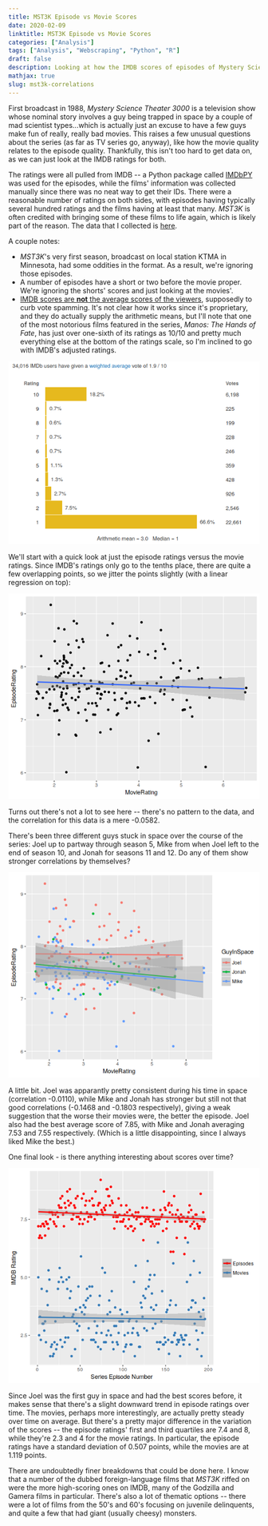 ```yaml
---
title: MST3K Episode vs Movie Scores
date: 2020-02-09
linktitle: MST3K Episode vs Movie Scores
categories: ["Analysis"]
tags: ["Analysis", "Webscraping", "Python", "R"]
draft: false
description: Looking at how the IMDB scores of episodes of Mystery Science Theater 3000 align with the movies they make fun of.
mathjax: true
slug: mst3k-correlations
---
```



First broadcast in 1988, *Mystery Science Theater 3000* is a television show whose nominal story involves a guy being trapped in space by a couple of mad scientist types...which is actually just an excuse to have a few guys make fun of really, really bad movies.  This raises a few unusual questions about the series (as far as TV series go, anyway), like how the movie quality relates to the episode quality.  Thankfully, this isn't too hard to get data on, as we can just look at the IMDB ratings for both.

<!--more-->

The ratings were all pulled from IMDB -- a Python package called [IMDbPY](https://imdbpy.readthedocs.io/en/latest/index.html) was used for the episodes, while the films' information was collected manually since there was no neat way to get their IDs.  There were a reasonable number of ratings on both sides, with episodes having typically several hundred ratings and the films having at least that many.  *MST3K* is often credited with bringing some of these films to life again, which is likely part of the reason.  The data that I collected is [here](MST3k.csv).

A couple notes:

* *MST3K*'s very first season, broadcast on local station KTMA in Minnesota, had some oddities in the format.  As a result, we're ignoring those episodes.
* A number of episodes have a short or two before the movie proper.  We're ignoring the shorts' scores and just looking at the movies'.
* [IMDB scores are **not** the average scores of the viewers](https://help.imdb.com/article/imdb/track-movies-tv/weighted-average-ratings/GWT2DSBYVT2F25SK), supposedly to curb vote spamming.  It's not clear how it works since it's proprietary, and they do actually supply the arithmetic means, but I'll note that one of the most notorious films featured in the series, *Manos: The Hands of Fate*, has just over one-sixth of its ratings as 10/10 and pretty much everything else at the bottom of the ratings scale, so I'm inclined to go with IMDB's adjusted ratings.

![Screenshot from Feb 9, 2020.](20200209_IMDB_Manos.png)

We'll start with a quick look at just the episode ratings versus the movie ratings.  Since IMDB's ratings only go to the tenths place, there are quite a few overlapping points, so we jitter the points slightly (with a linear regression on top):

![Episode vs Movie Score](plot1_ep_vs_movie.png)

Turns out there's not a lot to see here -- there's no pattern to the data, and the correlation for this data is a mere -0.0582.

There's been three different guys stuck in space over the course of the series: Joel up to partway through season 5, Mike from when Joel left to the end of season 10, and Jonah for seasons 11 and 12.  Do any of them show stronger correlations by themselves?

![Episode vs Movie Score, grouped by guy in space](plot2_ep_vs_movie_by_guy.png)

A little bit.  Joel was apparantly pretty consistent during his time in space (correlation -0.0110), while Mike and Jonah has stronger but still not that good correlations (-0.1468 and -0.1803 respectively), giving a weak suggestion that the worse their movies were, the better the episode.  Joel also had the best average score of 7.85, with Mike and Jonah averaging 7.53 and 7.55 respectively.  (Which is a little disappointing, since I always liked Mike the best.)

One final look - is there anything interesting about scores over time?

![Scores Over Time](plot3_over_time.png)

Since Joel was the first guy in space and had the best scores before, it makes sense that there's a slight downward trend in episode ratings over time.  The movies, perhaps more interestingly, are actually pretty steady over time on average.  But there's a pretty major difference in the variation of the scores -- the episode ratings' first and third quartiles are 7.4 and 8, while they're 2.3 and 4 for the movie ratings.  In particular, the episode ratings have a standard deviation of 0.507 points, while the movies are at 1.119 points.

There are undoubtedly finer breakdowns that could be done here.  I know that a number of the dubbed foreign-language films that *MST3K* riffed on were the more high-scoring ones on IMDB, many of the Godzilla and Gamera films in particular.  There's also a lot of thematic options -- there were a lot of films from the 50's and 60's focusing on juvenile delinquents, and quite a few that had giant (usually cheesy) monsters.
